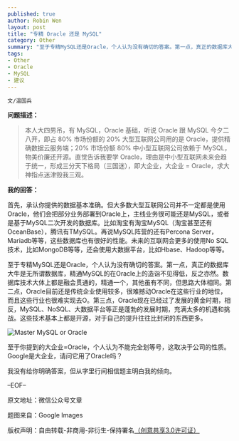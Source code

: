 ```yaml
---
published: true
author: Robin Wen
layout: post
title: "专精 Oracle 还是 MySQL"
category: Other
summary: "至于专精MySQL还是Oracle，个人认为没有确切的答案。第一点，真正的数据库大牛是无所谓数据库，精通MySQL的在Oracle上的造诣不见得低，反之亦然。数据库技术大体上都是融会贯通的，精通一个，其他虽有不同，但思路大体相同。第二点，Oracle目前还是传统企业使用较多，很难撼动Oracle在这些行业的地位，而且这些行业也很难实现去O。第三点，Oracle现在已经过了发展的黄金时期，相反，MySQL、NoSQL、大数据平台等正是蓬勃的发展时期，充满太多的机遇和挑战。这些技术基本上都是开源，对于自己的提升往往比封闭的东西更多。"
tags: 
- Other
- Oracle
- MySQL
- 建议
---
```


`文/温国兵`

**问题描述：**

> 本人大四男吊，有 MySQL，Oracle 基础，听说 Oracle 跟 MySQL 今夕二八开，即占 80% 市场份额的 20% 大型互联网公司用的是 Oracle，提供精确数据云服务端；20% 市场份额 80% 中小型互联网公司依赖于 MySQL，物美价廉还开源。直觉告诉我要学 Oracle，理由是中小型互联网未来会趋于统一，形成三分天下格局（三国迷），即大企业，大企业 = Oracle，求大神指点迷津毁我三观。

**我的回答：**

首先，承认你提供的数据基本准确。但大多数大型互联网公司并不一定都是使用Oracle，他们会把部分业务部署到Oracle上，主线业务很可能还是MySQL，或者是基于MySQL二次开发的数据库。比如淘宝有淘宝MySQL（淘宝甚至还有OceanBase），腾讯有TMySQL。再说MySQL阵营的还有Percona Server，Mariadb等等，这些数据库也有很好的性能。未来的互联网会更多的使用No SQL技术，比如MongoDB等等，还会使用大数据平台，比如Hbase、Hadoop等等。

至于专精MySQL还是Oracle，个人认为没有确切的答案。第一点，真正的数据库大牛是无所谓数据库，精通MySQL的在Oracle上的造诣不见得低，反之亦然。数据库技术大体上都是融会贯通的，精通一个，其他虽有不同，但思路大体相同。第二点，Oracle目前还是传统企业使用较多，很难撼动Oracle在这些行业的地位，而且这些行业也很难实现去O。第三点，Oracle现在已经过了发展的黄金时期，相反，MySQL、NoSQL、大数据平台等正是蓬勃的发展时期，充满太多的机遇和挑战。这些技术基本上都是开源，对于自己的提升往往比封闭的东西更多。

![Master MySQL or Oracle](http://i.imgur.com/6XMfFGe.jpg)

至于你提到的大企业=Oracle，个人认为不能完全划等号，这取决于公司的性质。Google是大企业，请问它用了Oracle吗？

我没有给你明确答案，但从字里行间相信题主明白我的倾向。

–EOF–

原文地址：微信公众号文章

题图来自：Google Images

版权声明：自由转载-非商用-非衍生-保持署名<a href="http://creativecommons.org/licenses/by-nc-nd/3.0/deed.zh" target="_blank">（创意共享3.0许可证）</a>